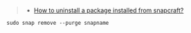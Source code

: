 ###
>- [How to uninstall a package installed from snapcraft?](https://askubuntu.com/questions/1130791/how-to-uninstall-a-package-installed-from-snapcraft)
```
sudo snap remove --purge snapname
```